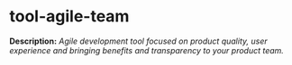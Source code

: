# tool-agile-team

**Description:** *Agile development tool focused on product quality, user experience and bringing benefits and transparency to your product team.*
